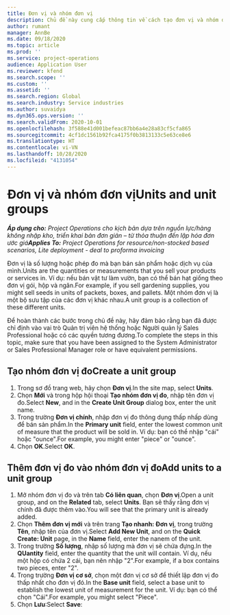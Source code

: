 ```yaml
---
title: Đơn vị và nhóm đơn vị
description: Chủ đề này cung cấp thông tin về cách tạo đơn vị và nhóm đơn vị đo trong Dynamics 365 Project Operations.
author: rumant
manager: AnnBe
ms.date: 09/18/2020
ms.topic: article
ms.prod: ''
ms.service: project-operations
audience: Application User
ms.reviewer: kfend
ms.search.scope: ''
ms.custom: ''
ms.assetid: ''
ms.search.region: Global
ms.search.industry: Service industries
ms.author: suvaidya
ms.dyn365.ops.version: ''
ms.search.validFrom: 2020-10-01
ms.openlocfilehash: 3f588e41d001befeac87bb6a4e28a83cf5cfa865
ms.sourcegitcommit: 4cf1dc1561b92fca4175f0b3813133c5e63ce8e6
ms.translationtype: HT
ms.contentlocale: vi-VN
ms.lasthandoff: 10/28/2020
ms.locfileid: "4131054"
---
```

# <a name="units-and-unit-groups"></a><span data-ttu-id="80914-103">Đơn vị và nhóm đơn vị</span><span class="sxs-lookup"><span data-stu-id="80914-103">Units and unit groups</span></span>

<span data-ttu-id="80914-104">_**Áp dụng cho:** Project Operations cho kịch bản dựa trên nguồn lực/hàng không nhập kho, triển khai bản đơn giản – từ thỏa thuận đến lập hóa đơn ước giá_</span><span class="sxs-lookup"><span data-stu-id="80914-104">_**Applies To:** Project Operations for resource/non-stocked based scenarios, Lite deployment - deal to proforma invoicing_</span></span>

<span data-ttu-id="80914-105">Đơn vị là số lượng hoặc phép đo mà bạn bán sản phẩm hoặc dịch vụ của mình.</span><span class="sxs-lookup"><span data-stu-id="80914-105">Units are the quantities or measurements that you sell your products or services in.</span></span> <span data-ttu-id="80914-106">Ví dụ: nếu bán vật tư làm vườn, bạn có thể bán hạt giống theo đơn vị gói, hộp và ngăn.</span><span class="sxs-lookup"><span data-stu-id="80914-106">For example, if you sell gardening supplies, you might sell seeds in units of packets, boxes, and pallets.</span></span> <span data-ttu-id="80914-107">Một nhóm đơn vị là một bộ sưu tập của các đơn vị khác nhau.</span><span class="sxs-lookup"><span data-stu-id="80914-107">A unit group is a collection of these different units.</span></span>

<span data-ttu-id="80914-108">Để hoàn thành các bước trong chủ đề này, hãy đảm bảo rằng bạn đã được chỉ định vào vai trò Quản trị viên hệ thống hoặc Người quản lý Sales Professional hoặc có các quyền tương đương.</span><span class="sxs-lookup"><span data-stu-id="80914-108">To complete the steps in this topic, make sure that you have been assigned to the System Administrator or Sales Professional Manager role or have equivalent permissions.</span></span>

## <a name="create-a-unit-group"></a><span data-ttu-id="80914-109">Tạo nhóm đơn vị đo</span><span class="sxs-lookup"><span data-stu-id="80914-109">Create a unit group</span></span>

1. <span data-ttu-id="80914-110">Trong sơ đồ trang web, hãy chọn **Đơn vị**.</span><span class="sxs-lookup"><span data-stu-id="80914-110">In the site map, select **Units**.</span></span>
2. <span data-ttu-id="80914-111">Chọn **Mới** và trong hộp hội thoại **Tạo nhóm đơn vị đo**, nhập tên đơn vị đo.</span><span class="sxs-lookup"><span data-stu-id="80914-111">Select **New**, and in the **Create Unit Group** dialog box, enter the unit name.</span></span>
3. <span data-ttu-id="80914-112">Trong trường **Đơn vị chính**, nhập đơn vị đo thông dụng thấp nhấp dùng để bán sản phẩm.</span><span class="sxs-lookup"><span data-stu-id="80914-112">In the **Primary unit** field, enter the lowest common unit of measure that the product will be sold in.</span></span> <span data-ttu-id="80914-113">Ví dụ: bạn có thể nhập "cái" hoặc "ounce".</span><span class="sxs-lookup"><span data-stu-id="80914-113">For example, you might enter "piece" or "ounce".</span></span>
4. <span data-ttu-id="80914-114">Chọn **OK**.</span><span class="sxs-lookup"><span data-stu-id="80914-114">Select **OK**.</span></span>

## <a name="add-units-to-a-unit-group"></a><span data-ttu-id="80914-115">Thêm đơn vị đo vào nhóm đơn vị đo</span><span class="sxs-lookup"><span data-stu-id="80914-115">Add units to a unit group</span></span>

1. <span data-ttu-id="80914-116">Mở nhóm đơn vị đo và trên tab **Có liên quan**, chọn **Đơn vị**.</span><span class="sxs-lookup"><span data-stu-id="80914-116">Open a unit group, and on the **Related** tab, select **Units**.</span></span> <span data-ttu-id="80914-117">Bạn sẽ thấy rằng đơn vị chính đã được thêm vào.</span><span class="sxs-lookup"><span data-stu-id="80914-117">You will see that the primary unit is already added.</span></span>
2. <span data-ttu-id="80914-118">Chọn **Thêm đơn vị mới** và trên trang **Tạo nhanh: Đơn vị**, trong trường **Tên**, nhập tên của đơn vị.</span><span class="sxs-lookup"><span data-stu-id="80914-118">Select **Add New Unit**, and on the **Quick Create: Unit** page, in the **Name** field, enter the nanem of the unit.</span></span>
3. <span data-ttu-id="80914-119">Trong trường **Số lượng**, nhập số lượng mà đơn vị sẽ chứa đựng.</span><span class="sxs-lookup"><span data-stu-id="80914-119">In the **QUantity** field, enter the quantity that the unit will contain.</span></span> <span data-ttu-id="80914-120">Ví dụ, nếu một hộp có chứa 2 cái, bạn nên nhập "2".</span><span class="sxs-lookup"><span data-stu-id="80914-120">For example, if a box contains two pieces, enter "2".</span></span> 
4. <span data-ttu-id="80914-121">Trong trường **Đơn vị cơ sở**, chọn một đơn vị cơ sở để thiết lập đơn vị đo thấp nhất cho đơn vị đó.</span><span class="sxs-lookup"><span data-stu-id="80914-121">In the **Base unit** field, select a base unit to establish the lowest unit of measurement for the unit.</span></span> <span data-ttu-id="80914-122">Ví dụ: bạn có thể chọn "Cái".</span><span class="sxs-lookup"><span data-stu-id="80914-122">For example, you might select "Piece".</span></span>
5. <span data-ttu-id="80914-123">Chọn **Lưu**:</span><span class="sxs-lookup"><span data-stu-id="80914-123">Select **Save**:</span></span>
